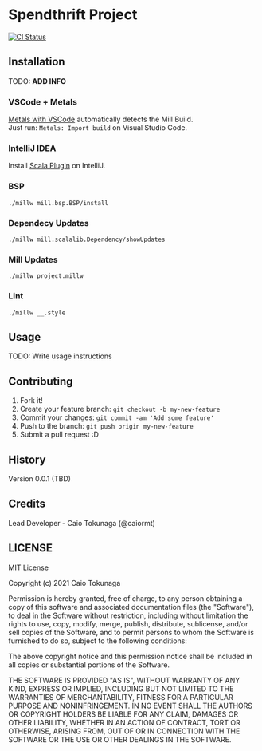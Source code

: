 Spendthrift Project
=============

[![CI Status](https://github.com/caiormt/spendthrift/workflows/Build/badge.svg)](https://github.com/caiormt/spendthrift/workflows/Build/badge.svg)

## Installation

TODO: **ADD INFO**

### VSCode + Metals

[Metals with VSCode][metals-vscode] automatically detects the Mill Build.  
Just run: `Metals: Import build` on Visual Studio Code.

### IntelliJ IDEA

Install [Scala Plugin][intellij-scala] on IntelliJ.

### BSP

```shell script
./millw mill.bsp.BSP/install
```

### Dependecy Updates

```shell script
./millw mill.scalalib.Dependency/showUpdates
```

### Mill Updates

```shell script
./millw project.millw
```

### Lint

```shell script
./millw __.style
```

## Usage

TODO: Write usage instructions

## Contributing

1. Fork it!
2. Create your feature branch: `git checkout -b my-new-feature`
3. Commit your changes: `git commit -am 'Add some feature'`
4. Push to the branch: `git push origin my-new-feature`
5. Submit a pull request :D

## History

Version 0.0.1 (TBD)

## Credits

Lead Developer - Caio Tokunaga (@caiormt)

## LICENSE

MIT License

Copyright (c) 2021 Caio Tokunaga

Permission is hereby granted, free of charge, to any person obtaining a copy
of this software and associated documentation files (the "Software"), to deal
in the Software without restriction, including without limitation the rights
to use, copy, modify, merge, publish, distribute, sublicense, and/or sell
copies of the Software, and to permit persons to whom the Software is
furnished to do so, subject to the following conditions:

The above copyright notice and this permission notice shall be included in all
copies or substantial portions of the Software.

THE SOFTWARE IS PROVIDED "AS IS", WITHOUT WARRANTY OF ANY KIND, EXPRESS OR
IMPLIED, INCLUDING BUT NOT LIMITED TO THE WARRANTIES OF MERCHANTABILITY,
FITNESS FOR A PARTICULAR PURPOSE AND NONINFRINGEMENT. IN NO EVENT SHALL THE
AUTHORS OR COPYRIGHT HOLDERS BE LIABLE FOR ANY CLAIM, DAMAGES OR OTHER
LIABILITY, WHETHER IN AN ACTION OF CONTRACT, TORT OR OTHERWISE, ARISING FROM,
OUT OF OR IN CONNECTION WITH THE SOFTWARE OR THE USE OR OTHER DEALINGS IN THE
SOFTWARE.

[mill]: https://com-lihaoyi.github.io/mill/mill
[metals-vscode]: https://scalameta.org/metals/docs/editors/vscode.html
[intellij-scala]: https://plugins.jetbrains.com/plugin/1347-scala
